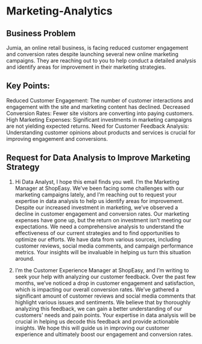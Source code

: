 # Marketing-Analytics
## Business Problem
Jumia, an online retail business, is facing reduced customer engagement and conversion rates despite launching several new online marketing campaigns. They are reaching out to you to help conduct a detailed analysis and identify areas for improvement in their marketing strategies.

## Key Points:
Reduced Customer Engagement: The number of customer interactions and engagement with the site and marketing content has declined.
Decreased Conversion Rates: Fewer site visitors are converting into paying customers.
High Marketing Expenses: Significant investments in marketing campaigns are not yielding expected returns.
Need for Customer Feedback Analysis: Understanding customer opinions about products and services is crucial for improving engagement and conversions.

## Request for Data Analysis to Improve Marketing Strategy
1. Hi Data Analyst,
I hope this email finds you well. I’m the Marketing Manager at ShopEasy. We’ve been facing some challenges with our marketing campaigns lately, and I’m reaching out to request your expertise in data analysis to help us identify areas for improvement.
Despite our increased investment in marketing, we’ve observed a decline in customer engagement and conversion rates. Our marketing expenses have gone up, but the return on investment isn’t meeting our expectations. We need a comprehensive analysis to understand the effectiveness of our current strategies and to find opportunities to optimize our efforts.
We have data from various sources, including customer reviews, social media comments, and campaign performance metrics. Your insights will be invaluable in helping us turn this situation around.

2. I’m the Customer Experience Manager at ShopEasy, and I’m writing to seek your help with analyzing our customer feedback. Over the past few months, we’ve noticed a drop in customer engagement and satisfaction, which is impacting our overall conversion rates.
We’ve gathered a significant amount of customer reviews and social media comments that highlight various issues and sentiments. We believe that by thoroughly analyzing this feedback, we can gain a better understanding of our customers' needs and pain points.
Your expertise in data analysis will be crucial in helping us decode this feedback and provide actionable insights. We hope this will guide us in improving our customer experience and ultimately boost our engagement and conversion rates.




